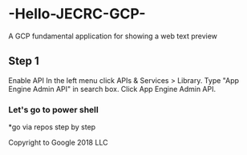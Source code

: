 # -Hello-JECRC-GCP-
A GCP fundamental application for showing a web text preview

## Step 1

Enable API
In the left menu click APIs & Services > Library.
Type "App Engine Admin API" in search box.
Click App Engine Admin API.

### Let's go to power shell
*go via repos step by step

Copyright to Google 2018 LLC
